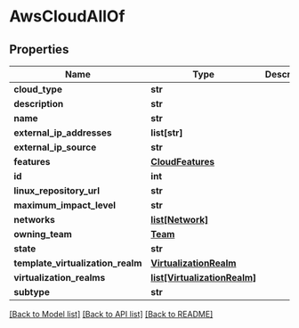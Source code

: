 # AwsCloudAllOf

## Properties
Name | Type | Description | Notes
------------ | ------------- | ------------- | -------------
**cloud_type** | **str** |  | [optional] 
**description** | **str** |  | 
**name** | **str** |  | 
**external_ip_addresses** | **list[str]** |  | [optional] 
**external_ip_source** | **str** |  | 
**features** | [**CloudFeatures**](CloudFeatures.md) |  | [optional] 
**id** | **int** |  | [optional] 
**linux_repository_url** | **str** |  | [optional] 
**maximum_impact_level** | **str** |  | 
**networks** | [**list[Network]**](Network.md) |  | [optional] 
**owning_team** | [**Team**](Team.md) |  | 
**state** | **str** |  | [optional] 
**template_virtualization_realm** | [**VirtualizationRealm**](VirtualizationRealm.md) |  | [optional] 
**virtualization_realms** | [**list[VirtualizationRealm]**](VirtualizationRealm.md) |  | [optional] 
**subtype** | **str** |  | 

[[Back to Model list]](../README.md#documentation-for-models) [[Back to API list]](../README.md#documentation-for-api-endpoints) [[Back to README]](../README.md)


